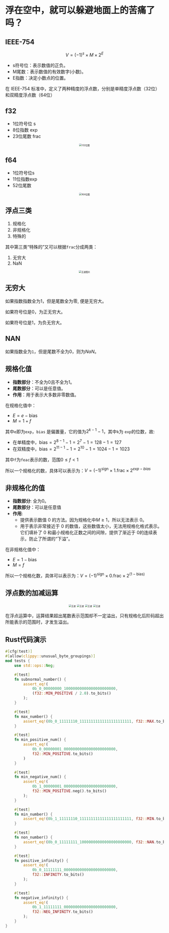 # 浮在空中，就可以躲避地面上的苦痛了吗？

## IEEE-754

$$
V = (-1)^s \times M \times 2^E
$$

- s符号位：表示数值的正负。
- M尾数：表示数值的有效数字(小数)。
- E指数：决定小数点的位置。

在 IEEE-754 标准中，定义了两种精度的浮点数，分别是单精度浮点数（32位）和双精度浮点数（64位）

## f32

- 1位符号位 s
- 8位指数 exp
- 23位尾数 frac

<div align="center">
<img src="https://pic4.zhimg.com/v2-cffb9e9152d8face297746e419283f9f_r.jpg" alt="f32位图" style="zoom:50%;" />
</div>

## f64

- 1位符号位s
- 11位指数exp
- 52位尾数

<div align="center">
  <img src="https://pic1.zhimg.com/80/v2-01ec880882e798311a6dae815263d488_1440w.webp" alt="f64位图" style="zoom:50%;"/>
</div>

## 浮点三类

1. 规格化
2. 非规格化
3. 特殊的

其中第三类“特殊的”又可以根据`frac`分成两类：

1. 无穷大
2. NaN

<div align="center">
  <img src="./media_9/1.png" alt="王道图片" style="zoom:50%;"/>
</div>

## 无穷大

如果指数指数全为1，但是尾数全为零, 便是无穷大。

如果符号位是0，为正无穷大。

如果符号位是1，为负无穷大。

## NAN

如果指数全为`1`，但是尾数不全为0，则为*NaN*。

## 规格化值

- **指数部分**：不全为0且不全为1。
- **尾数部分**：可以是任意值。
- **作用**：用于表示大多数非零数值。

在规格化值中：

- $E = e - \text{bias}$
- $M = 1 +f$

其中`e`即为`exp`，`bias` 是偏置量，它的值为$2^{k-1} - 1$，其中`k`为 `exp`的位数，故:

- 在单精度中，$\text{bias} = 2^{8 - 1} - 1 = 2^{7} - 1 = 128 - 1 = 127$
- 在双精度中，$\text{bias} = 2^{11 -1} - 1 = 2^{10} - 1 = 1024 - 1 = 1023$

其中`f`为`feac`表示的数，范围$0 \le f < 1$

所以一个规格化的数，具体可以表示为：$V = (-1)^{\text{sign}} \times 1.\text{frac} \times 2^{exp - bias}$

## 非规格化的值

- **指数部分**: 全为0。
- **尾数部分**：可以是任意值
- **作用**:
  - 提供表示数值 0 的方法。因为规格化中$M\ge1$，所以无法表示 0。
  - 用于表示非常接近于 0 的数值，这些数值太小，无法用规格化格式表示。它们填补了 0 和最小规格化正数之间的间隙，提供了渐近于 0的连续表示，防止了所谓的“下溢”。

在非规格化值中：

- $E = 1 - \text{bias}$
- $M = f$

所以一个规格化数，具体可以表示为：$V = (-1)^{\text{sign}} \times 0.\text{frac} \times 2^{(1-\text{bias})}$

## 浮点数的加减运算

<div align="center">
  <img src="./media_9/2.png" alt="王道" style="zoom:50%;"/>
  <img src="./media_9/3.png" alt="王道" style="zoom:50%;"/>
  <img src="./media_9/4.png" alt="王道" style="zoom:50%;"/>
  <img src="./media_9/5.png" alt="王道" style="zoom:50%;"/>
</div>

在浮点运算中，运算结果超出尾数表示范围却不一定溢出，只有规格化后阶码超出所能表示的范围时，才发生溢出。

## Rust代码演示

```rust
#[cfg(test)]
#[allow(clippy::unusual_byte_groupings)]
mod tests {
    use std::ops::Neg;

    #[test]
    fn subnormal_number() {
        assert_eq!(
            0b_0_00000000_10000000000000000000000,
            (f32::MIN_POSITIVE / 2.0).to_bits()
        );
    }

    #[test]
    fn max_number() {
        assert_eq!(0b_0_11111110_11111111111111111111111, f32::MAX.to_bits());
    }

    #[test]
    fn min_positive_num() {
        assert_eq!(
            0b_0_00000001_00000000000000000000000,
            f32::MIN_POSITIVE.to_bits()
        )
    }

    #[test]
    fn min_negative_num() {
        assert_eq!(
            0b_1_00000001_00000000000000000000000,
            f32::MIN_POSITIVE.neg().to_bits()
        );
    }

    #[test]
    fn min_number() {
        assert_eq!(0b_1_11111110_11111111111111111111111, f32::MIN.to_bits());
    }

    #[test]
    fn non_number() {
        assert_eq!(0b_0_11111111_10000000000000000000000, f32::NAN.to_bits());
    }

    #[test]
    fn positive_infinity() {
        assert_eq!(
            0b_0_11111111_00000000000000000000000,
            f32::INFINITY.to_bits()
        );
    }

    #[test]
    fn negative_infinity() {
        assert_eq!(
            0b_1_11111111_00000000000000000000000,
            f32::NEG_INFINITY.to_bits()
        );
    }
}
```
